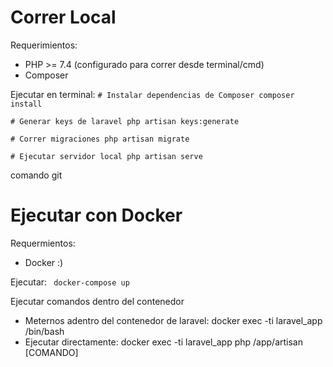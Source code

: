 # Correr Local

Requerimientos: 
- PHP >= 7.4 (configurado para correr desde terminal/cmd)
- Composer

Ejecutar en terminal:
`# Instalar dependencias de Composer
composer install` 

`# Generar keys de laravel
php artisan keys:generate` 

`# Correr migraciones
php artisan migrate `



`# Ejecutar servidor local
php artisan serve`

comando git


# Ejecutar con Docker

Requermientos:
- Docker :)

Ejecutar:
` docker-compose up`

Ejecutar comandos dentro del contenedor
- Meternos adentro del contenedor de laravel: docker exec -ti laravel_app /bin/bash
-  Ejecutar directamente: docker exec -ti laravel_app php /app/artisan [COMANDO]
